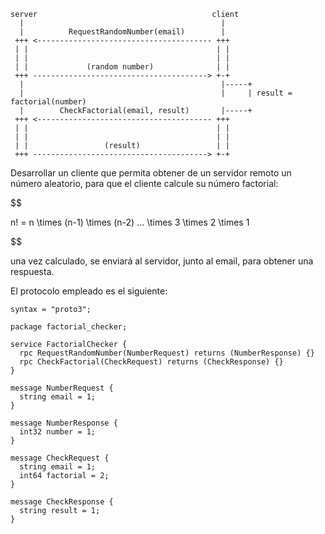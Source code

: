 ```
server                                       client
  |                                            |
  |          RequestRandomNumber(email)        |
 +++ <--------------------------------------- +++
 | |                                          | |
 | |                                          | |
 | |             (random number)              | |
 +++ ---------------------------------------> +-+
  |                                            |-----+
  |                                            |     | result = factorial(number)
  |        CheckFactorial(email, result)       |-----+
 +++ <--------------------------------------- +++
 | |                                          | |
 | |                                          | |
 | |                 (result)                 | |
 +++ ---------------------------------------> +-+
```

Desarrollar un cliente que permita obtener de un servidor remoto un número aleatorio, para que el cliente calcule su número factorial:

$$

n! = n \times (n-1) \times (n-2) ... \times 3 \times 2 \times 1

$$

una vez calculado, se enviará al servidor, junto al email, para obtener una respuesta.

El protocolo empleado es el siguiente:

```
syntax = "proto3";

package factorial_checker;

service FactorialChecker {
  rpc RequestRandomNumber(NumberRequest) returns (NumberResponse) {}
  rpc CheckFactorial(CheckRequest) returns (CheckResponse) {}
}

message NumberRequest {
  string email = 1;
}

message NumberResponse {
  int32 number = 1;
}

message CheckRequest {
  string email = 1;
  int64 factorial = 2;
}

message CheckResponse {
  string result = 1;
}
```